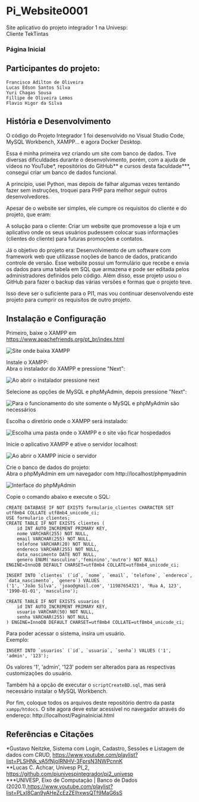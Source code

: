 # Pi_Website0001
Site aplicativo do projeto integrador 1 na Univesp:  
Cliente TekTintas

### Página Inicial

## Participantes do projeto:
```
Francisco Adilton de Oliveira  
Lucas Edson Santos Silva  
Yuri Chagas Sousa  
Fillipe de Oliveira Lemos  
Flavio Higor da Silva
```

## História e Desenvolvimento

O código do Projeto Integrador 1 foi desenvolvido no Visual Studio Code, MySQL Workbench, XAMPP... e agora Docker Desktop.

Essa é minha primeira vez criando um site com banco de dados. Tive diversas dificuldades durante o desenvolvimento, porém, com a ajuda de vídeos no YouTube*, repositórios do GitHub** e cursos desta faculdade***, consegui criar um banco de dados funcional.

A princípio, usei Python, mas depois de falhar algumas vezes tentando fazer sem instruções, troquei para PHP para melhor seguir outros desenvolvedores.

Apesar de o website ser simples, ele cumpre os requisitos do cliente e do projeto, que eram: 

A solução para o cliente: Criar um website que promovesse a loja e um aplicativo onde os seus usuários pudessem colocar suas informações (clientes do cliente) para futuras promoções e contatos.

Já o objetivo do projeto era: Desenvolvimento de um software com framework web que utilizasse noções de banco de dados, praticando controle de versão. Esse website possui um formulário que recebe e envia os dados para uma tabela em SQL que armazena e pode ser editada pelos administradores definidos pelo código. Além disso, esse projeto usou o GitHub para fazer o backup das várias versões e formas que o projeto teve.

Isso deve ser o suficiente para o PI1, mas vou continuar desenvolvendo este projeto para cumprir os requisitos de outro projeto.

## Instalação e Configuração

Primeiro, baixe o XAMPP em https://www.apachefriends.org/pt_br/index.html

![Site onde baixa XAMPP](imagens/BaixeXampp.png)

Instale o XAMPP:  
Abra o instalador do XAMPP e pressione "Next":

![Ao abrir o instalador pressione next](imagens/passo1.png)

Selecione as opções de MySQL e phpMyAdmin, depois pressione "Next":

![Para o funcionamento do site somente o MySQL e phpMyAdmin são necessários](imagens/passo2.png)

Escolha o diretório onde o XAMPP será instalado:

![Escolha uma pasta onde o XAMPP e o site vão ficar hospedados](imagens/passo3.jpg)

Inicie o aplicativo XAMPP e ative o servidor localhost:

![Ao abrir o XAMPP inicie o servidor](imagens/Iniciehospedagem.png)

Crie o banco de dados do projeto:  
Abra o phpMyAdmin em um navegador com http://localhost/phpmyadmin

![Interface do phpMyAdmin](imagens/phpMyAdmin.png)

Copie o comando abaixo e execute o SQL:

```
CREATE DATABASE IF NOT EXISTS formulario_clientes CHARACTER SET utf8mb4 COLLATE utf8mb4_unicode_ci;
USE formulario_clientes;
CREATE TABLE IF NOT EXISTS clientes (
    id INT AUTO_INCREMENT PRIMARY KEY, 
    nome VARCHAR(255) NOT NULL,        
    email VARCHAR(255) NOT NULL,       
    telefone VARCHAR(20) NOT NULL,     
    endereco VARCHAR(255) NOT NULL,    
    data_nascimento DATE NOT NULL,     
    genero ENUM('masculino','feminino','outro') NOT NULL)
ENGINE=InnoDB DEFAULT CHARSET=utf8mb4 COLLATE=utf8mb4_unicode_ci;

INSERT INTO `clientes` (`id`, `nome`, `email`, `telefone`, `endereco`, `data_nascimento`, `genero`) VALUES 
('1', 'João Silva', 'joao@gmail.com', '11987654321', 'Rua A, 123', '1990-01-01', 'masculino');

CREATE TABLE IF NOT EXISTS usuarios (
    id INT AUTO_INCREMENT PRIMARY KEY,
    usuario VARCHAR(50) NOT NULL,
    senha VARCHAR(255) NOT NULL 
) ENGINE=InnoDB DEFAULT CHARSET=utf8mb4 COLLATE=utf8mb4_unicode_ci;

```

Para poder acessar o sistema, insira um usuário.  
Exemplo:

```
INSERT INTO `usuarios` (`id`, `usuario`, `senha`) VALUES ('1', 'admin', '123');
```

Os valores '1', 'admin', '123' podem ser alterados para as respectivas customizações do usuário.

Também há a opção de executar o `scriptCreateBD.sql`, mas será necessário instalar o MySQL Workbench.

Por fim, coloque todos os arquivos deste repositório dentro da pasta `xampp/htdocs`. O site agora deve estar acessível no navegador através do endereço:
http://localhost/PaginaInicial.html

## Referências e Citações
 *Gustavo Neitzke, Sistema com Login, Cadastro, Sessões e Listagem de dados com CRUD, https://www.youtube.com/playlist?list=PLSHNk_yA5fNjoIRNHV-3FprsN3NWPcnnK  
 **Lucas C. Achcar, Univesp PI_2, https://github.com/piunivespintegrador/pi2_univesp  
***UNIVESP, Eixo de Computação | Banco de Dados (2020.1),https://www.youtube.com/playlist?list=PLxI8Can9yAHeZcEzZElhxwsQTf9MaG6sS